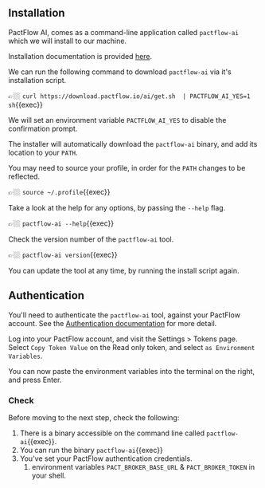 ## Installation

PactFlow AI, comes as a command-line application called `pactflow-ai` which we will install to our machine.

Installation documentation is provided [here](https://docs.pactflow.io/docs/ai#installation).

We can run the following command to download `pactflow-ai` via it's installation script.

👉🏼 `curl https://download.pactflow.io/ai/get.sh  | PACTFLOW_AI_YES=1 sh`{{exec}}

We will set an environment variable `PACTFLOW_AI_YES` to disable the confirmation prompt.

The installer will automatically download the `pactflow-ai` binary, and add its location to your `PATH`.

You may need to source your profile, in order for the `PATH` changes to be reflected.

👉🏼 `source ~/.profile`{{exec}}

Take a look at the help for any options, by passing the `--help` flag.

👉🏼 `pactflow-ai --help`{{exec}}

Check the version number of the `pactflow-ai` tool.

👉🏼 `pactflow-ai version`{{exec}}

You can update the tool at any time, by running the install script again.

## Authentication

You'll need to authenticate the `pactflow-ai` tool, against your PactFlow account. See the [Authentication documentation](https://docs.pactflow.io/docs/ai#authentication) for more detail.

Log into your PactFlow account, and visit the Settings > Tokens page. Select `Copy Token Value` on the Read only token, and select `as Environment Variables`.

You can now paste the environment variables into the terminal on the right, and press Enter.

### Check

Before moving to the next step, check the following:

1. There is a binary accessible on the command line called `pactflow-ai`{{exec}}.
2. You can run the binary `pactflow-ai`{{exec}}
3. You've set your PactFlow authentication credentials. 
   1. environment variables `PACT_BROKER_BASE_URL` & `PACT_BROKER_TOKEN` in your shell.

